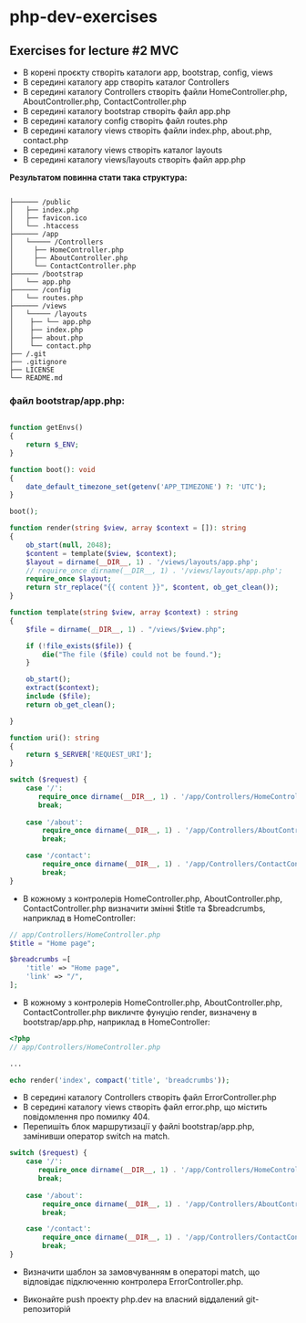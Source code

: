 # php-dev-exercises

## Exercises for lecture #2 MVC

- В корені проєкту створіть каталоги app, bootstrap, config, views
- В середині каталогу app створіть каталог Controllers
- В середині каталогу Controllers створіть файли HomeController.php, AboutController.php, ContactController.php
- В середині каталогу bootstrap створіть файл app.php
- В середині каталогу config створіть файл routes.php
- В середині каталогу views створіть файли index.php, about.php, contact.php
- В середині каталогу views створіть каталог layouts
- В середині каталогу views/layouts створіть файл app.php

**Результатом повинна стати така структура:**

```

├────── /public
│   ├── index.php
│   ├── favicon.ico
│   └── .htaccess
├────── /app
│   └───── /Controllers
│     ├── HomeController.php
│     ├── AboutController.php
│     └── ContactController.php
├────── /bootstrap
│   └── app.php
├────── /config
│   └── routes.php
├────── /views
│   └───── /layouts
│    ├── └── app.php
│    ├── index.php
│    ├── about.php
│    └── contact.php
├── /.git
├── .gitignore
├── LICENSE
└── README.md

```

### файл bootstrap/app.php:

```php

function getEnvs()
{
    return $_ENV;
}

function boot(): void
{
    date_default_timezone_set(getenv('APP_TIMEZONE') ?: 'UTC');
}

boot();

function render(string $view, array $context = []): string
{
    ob_start(null, 2048);
    $content = template($view, $context);
    $layout = dirname(__DIR__, 1) . '/views/layouts/app.php';
    // require_once dirname(__DIR__, 1) . '/views/layouts/app.php';
    require_once $layout;
    return str_replace("{{ content }}", $content, ob_get_clean());
}

function template(string $view, array $context) : string
{
    $file = dirname(__DIR__, 1) . "/views/$view.php";

    if (!file_exists($file)) {
        die("The file ($file) could not be found.");
    }

    ob_start();
    extract($context);
    include ($file);
    return ob_get_clean();

}

function uri(): string
{
    return $_SERVER['REQUEST_URI'];
}

switch ($request) {
    case '/':
       require_once dirname(__DIR__, 1) . '/app/Controllers/HomeController.php';
       break;
       
    case '/about':
        require_once dirname(__DIR__, 1) . '/app/Controllers/AboutController.php';
        break;

    case '/contact':
        require_once dirname(__DIR__, 1) . '/app/Controllers/ContactController.php';
        break;
}

```

- В кожному з контролерів HomeController.php, AboutController.php, ContactController.php визначити змінні $title та $breadcrumbs, наприклад в HomeController:

```php
// app/Controllers/HomeController.php
$title = "Home page";

$breadcrumbs =[
    'title' => "Home page",
    'link' => "/",
];

```

- В кожному з контролерів HomeController.php, AboutController.php, ContactController.php викличте фунуцію render, визначену в bootstrap/app.php, наприклад в HomeController:

```php
<?php
// app/Controllers/HomeController.php

...

echo render('index', compact('title', 'breadcrumbs'));
```

- В середині каталогу Controllers створіть файл ErrorController.php
- В середині каталогу views створіть файл error.php, що містить повідомлення про помилку 404.
- Перепишіть блок маршрутизації у файлі bootstrap/app.php, замінивши оператор switch на match. 

```php
switch ($request) {
    case '/':
       require_once dirname(__DIR__, 1) . '/app/Controllers/HomeController.php';
       break;
       
    case '/about':
        require_once dirname(__DIR__, 1) . '/app/Controllers/AboutController.php';
        break;

    case '/contact':
        require_once dirname(__DIR__, 1) . '/app/Controllers/ContactController.php';
        break;
}

```

- Визначити шаблон за замовчуванням в операторі match, що відповідає підключенню контролера ErrorController.php.

- Виконайте push проекту php.dev на власний віддалений git-репозиторій 
